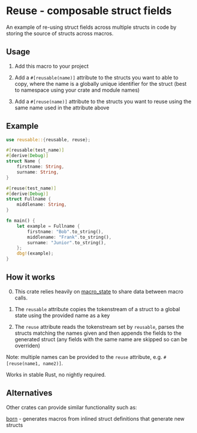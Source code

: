 # Reuse - composable struct fields
An example of re-using struct fields across multiple structs in code by storing the source of structs across macros.

## Usage
1. Add this macro to your project

2. Add a `#[reusable(name)]` attribute to the structs you want to able to copy, where the name is a globally unique identifier for the struct (best to namespace using your crate and module names)

3. Add a `#[reuse(name)]` attribute to the structs you want to reuse using the same name used in the attribute above

## Example
```rust
use reusable::{reusable, reuse};

#[reusable(test_name)]
#[derive(Debug)]
struct Name {
    firstname: String,
    surname: String,
}

#[reuse(test_name)]
#[derive(Debug)]
struct Fullname {
    middlename: String,
}

fn main() {
    let example = Fullname {
        firstname: "Bob".to_string(),
        middlename: "Frank".to_string(),
        surname: "Junior".to_string(),
    };
    dbg!(example);
}
```

## How it works
0. This crate relies heavily on [macro_state](https://crates.io/crates/macro_state) to share data between macro calls.

1. The `reusable` attribute copies the tokenstream of a struct to a global state using the provided name as a key

2. The `reuse` attribute reads the tokenstream set by `reusable`, parses the structs matching the names given and then appends the fields to the generated struct (any fields with the same name are skipped so can be overriden)

Note: multiple names can be provided to the `reuse` attribute, e.g. `#[reuse(name1, name2)]`.

Works in stable Rust, no nightly required.

## Alternatives
Other crates can provide similar functionality such as:

[born](https://github.com/steadylearner/born) - generates macros from inlined struct definitions that generate new structs
